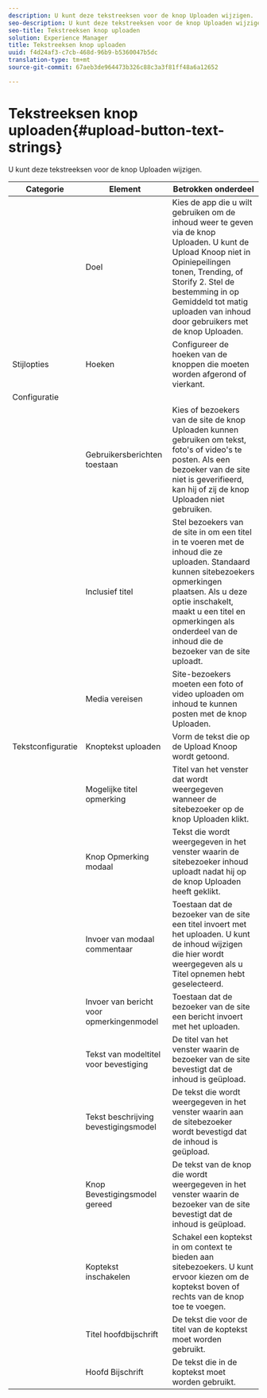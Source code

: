 ```yaml
---
description: U kunt deze tekstreeksen voor de knop Uploaden wijzigen.
seo-description: U kunt deze tekstreeksen voor de knop Uploaden wijzigen.
seo-title: Tekstreeksen knop uploaden
solution: Experience Manager
title: Tekstreeksen knop uploaden
uuid: f4d24af3-c7cb-468d-96b9-b5360047b5dc
translation-type: tm+mt
source-git-commit: 67aeb3de964473b326c88c3a3f81ff48a6a12652

---
```



# Tekstreeksen knop uploaden{#upload-button-text-strings}

U kunt deze tekstreeksen voor de knop Uploaden wijzigen.



| Categorie | Element | Betrokken onderdeel |
|---|---|---|
|  | Doel | Kies de app die u wilt gebruiken om de inhoud weer te geven via de knop Uploaden. U kunt de Upload Knoop niet in Opiniepeilingen tonen, Trending, of Storify 2. Stel de bestemming in op Gemiddeld tot matig uploaden van inhoud door gebruikers met de knop Uploaden. |
| Stijlopties | Hoeken | Configureer de hoeken van de knoppen die moeten worden afgerond of vierkant. |
| Configuratie |  |  |
|  | Gebruikersberichten toestaan | Kies of bezoekers van de site de knop Uploaden kunnen gebruiken om tekst, foto&#39;s of video&#39;s te posten. Als een bezoeker van de site niet is geverifieerd, kan hij of zij de knop Uploaden niet gebruiken. |
|  | Inclusief titel | Stel bezoekers van de site in om een titel in te voeren met de inhoud die ze uploaden. Standaard kunnen sitebezoekers opmerkingen plaatsen. Als u deze optie inschakelt, maakt u een titel en opmerkingen als onderdeel van de inhoud die de bezoeker van de site uploadt. |
|  | Media vereisen | Site-bezoekers moeten een foto of video uploaden om inhoud te kunnen posten met de knop Uploaden. |
| Tekstconfiguratie | Knoptekst uploaden | Vorm de tekst die op de Upload Knoop wordt getoond. |
|  | Mogelijke titel opmerking | Titel van het venster dat wordt weergegeven wanneer de sitebezoeker op de knop Uploaden klikt. |
|  | Knop Opmerking modaal | Tekst die wordt weergegeven in het venster waarin de sitebezoeker inhoud uploadt nadat hij op de knop Uploaden heeft geklikt. |
|  | Invoer van modaal commentaar | Toestaan dat de bezoeker van de site een titel invoert met het uploaden. U kunt de inhoud wijzigen die hier wordt weergegeven als u Titel opnemen hebt geselecteerd. |
|  | Invoer van bericht voor opmerkingenmodel | Toestaan dat de bezoeker van de site een bericht invoert met het uploaden. |
|  | Tekst van modeltitel voor bevestiging | De titel van het venster waarin de bezoeker van de site bevestigt dat de inhoud is geüpload. |
|  | Tekst beschrijving bevestigingsmodel | De tekst die wordt weergegeven in het venster waarin aan de sitebezoeker wordt bevestigd dat de inhoud is geüpload. |
|  | Knop Bevestigingsmodel gereed | De tekst van de knop die wordt weergegeven in het venster waarin de bezoeker van de site bevestigt dat de inhoud is geüpload. |
|  | Koptekst inschakelen | Schakel een koptekst in om context te bieden aan sitebezoekers. U kunt ervoor kiezen om de koptekst boven of rechts van de knop toe te voegen. |
|  | Titel hoofdbijschrift | De tekst die voor de titel van de koptekst moet worden gebruikt. |
|  | Hoofd Bijschrift | De tekst die in de koptekst moet worden gebruikt. |

